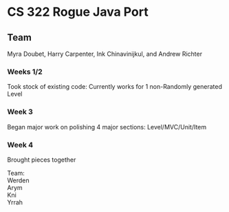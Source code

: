 # CS 322 Rogue Java Port
## Team
Myra Doubet, Harry Carpenter, Ink Chinavinijkul, and Andrew Richter

### Weeks 1/2
Took stock of existing code: Currently works for 1 non-Randomly generated Level

### Week 3
Began major work on polishing 4 major sections: Level/MVC/Unit/Item

### Week 4
Brought pieces together

Team:  
Werden  
Arym  
Kni  
Yrrah  
